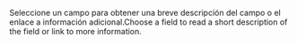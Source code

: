 <span data-ttu-id="ebc84-101">Seleccione un campo para obtener una breve descripción del campo o el enlace a información adicional.</span><span class="sxs-lookup"><span data-stu-id="ebc84-101">Choose a field to read a short description of the field or link to more information.</span></span>
